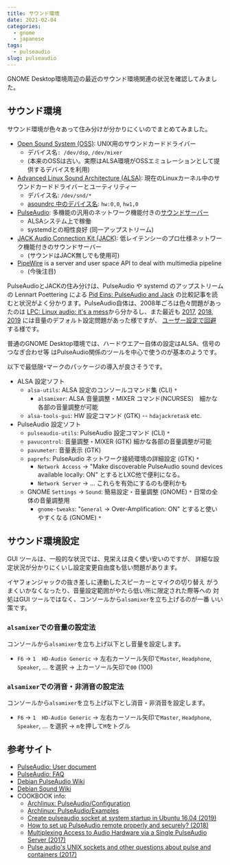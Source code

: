```yaml
---
title: サウンド環境
date: 2021-02-04
categories:
  - gnome
  - japanese
tags:
  - pulseaudio
slug: pulseaudio
---
```


GNOME Desktop環境周辺の最近のサウンド環境関連の状況を確認してみました。

## サウンド環境

サウンド環境が色々あって住み分けが分かりにくいのでまとめてみました。

* [Open Sound System (OSS)](https://en.wikipedia.org/wiki/Open_Sound_System):
  UNIX用のサウンドカードドライバー
  * デバイス名`: /dev/dsp`, `/dev/mixer`
  * (本来のOSSは古い。実際はALSA環境がOSSエミュレーションとして提供するデバイスを利用)
* [Advanced Linux Sound Architecture (ALSA)](https://en.wikipedia.org/wiki/Advanced_Linux_Sound_Architecture):
  現在のLinuxカーネル中のサウンドカードドライバーとユーティリティー
  * デバイス名: `/dev/snd/*`
  * [asoundrc 中のデバイス名](https://www.alsa-project.org/main/index.php/Asoundrc): `hw:0,0`, `hw1,0`
* [PulseAudio](https://en.wikipedia.org/wiki/PulseAudio):
  多機能の汎用のネットワーク機能付きの[サウンドサーバー](https://www.freedesktop.org/wiki/Software/PulseAudio/)
  * ALSAシステム上で稼働
  * systemdとの相性良好 (同一アップストリーム)
* [JACK Audio Connection Kit (JACK)](https://en.wikipedia.org/wiki/JACK_Audio_Connection_Kit):
  低レイテンシーのプロ仕様ネットワーク機能付きのサウンドサーバー
  * (サウンドはJACK無しでも使用可)
* [PipeWire](https://en.wikipedia.org/wiki/PipeWire) is a server and user space API to deal with multimedia pipeline
  * (今後注目)

PulseAudioとJACKの住み分けは、PulseAudio や systemd のアップストリームの Lennart Poettering による
[Pid Eins: PulseAudio and Jack](http://0pointer.net/blog/projects/when-pa-and-when-not.html)
の比較記事を読むと状況がよく分かります。PulseAudio自体は、2008年ごろは色々問題があったのは
[LPC: Linux audio: it's a mess](https://lwn.net/Articles/299211/)から分かるし、また最近も
[2017](https://moral.net.au/writing/2017/07/23/pulseaudio/),
[2018](https://www.eigenmagic.com/2018/04/16/fixed-zoom-resets-pulseaudio-volume-to-max-with-flat-volumes/),
[2019](https://200ok.ch/posts/2019-05-20_disable_flatvolume_for_pulseaudio.html)
には音量のデフォルト設定問題があった様ですが、
[ユーザー設定で回避](https://wiki.debian.org/PulseAudio#Sound_level_is_low_or_suddenly_becomes_too_loud)
する様です。

普通のGNOME Desktop環境では、ハードウエアー自体の設定はALSA、信号のつなぎ合わせ等
はPulseAudio関係のツールを中心で使うのが基本のようです。

以下で最低限`*`マークのパッケージの導入が良さそうです。

* ALSA 設定ソフト
  * `alsa-utils`: ALSA 設定のコンソールコマンド集 (CLI) `*`
    * `alsamixer`: ALSA 音量調整・MIXER コマンド(NCURSES)　細かな各部の音量調整が可能
  * `alsa-tools-gui`: HW 設定コマンド (GTK) -- `hdajackretask` etc.
* PulseAudio 設定ソフト
  * `pulseaudio-utils`: PulseAudio 設定コマンド (CLI) `*`
  * `pavucontrol`: 音量調整・MIXER (GTK)  細かな各部の音量調整が可能
  * `pavumeter`: 音量表示 (GTK)
  * `paprefs`: PulseAudio ネットワーク接続環境の詳細設定 (GTK) `*`
    * `Network Access` -> "Make discoverable PulseAudio sound devices available
      locally: ON" とするとLXC他で便利になる。
    * `Network Server` -> ... これらを有効にするのも便利かも
  * GNOME `Settings` -> `Sound`: 簡易設定・音量調整 (GNOME) `*` 日常の全体の音量調整用
    * `gnome-tweaks`: "`General` -> Over-Amplification: ON" とすると使いやすくなる (GNOME) `*`

## サウンド環境設定

GUI ツールは、一般的な状況では、見栄えは良く使い安いのですが、
詳細な設定状況が分かりにくいし設定変更自由度も低い問題があります。

イヤフォンジャックの抜き差しに連動したスピーカーとマイクの切り替え
がうまくいかなくなったり、音量設定範囲がやたら低い所に限定された際等への
対処はGUI ツールではなく、コンソールから`alsamixer`を立ち上げるのが一番
いい策です。

### `alsamixer`での音量の設定法

コンソールから`alsamixer`を立ち上げ以下とし音量を設定します。
 * `F6` -> `1  HD-Audio Generic` -> 左右カーソール矢印で`Master`, `Headphone`, `Speaker`, ... を選択 -> 上カーソール矢印で`00` (100)

### `alsamixer`での消音・非消音の設定法

コンソールから`alsamixer`を立ち上げ以下とし消音・非消音を設定します。
 * `F6` -> `1  HD-Audio Generic` -> 左右カーソール矢印で`Master`, `Headphone`, `Speaker`, ... を選択 -> `m`を押して`M`をトグル

## 参考サイト

* [PulseAudio: User document](https://www.freedesktop.org/wiki/Software/PulseAudio/Documentation/User/)
* [PulseAudio: FAQ](https://www.freedesktop.org/wiki/Software/PulseAudio/FAQ/)
* [Debian PulseAudio Wiki](https://wiki.debian.org/PulseAudio)
* [Debian Sound Wiki](https://wiki.debian.org/Sound)
* COOKBOOK info:
  * [Archlinux: PulseAudio/Configuration](https://wiki.archlinux.org/index.php/PulseAudio/Configuration)
  * [Archlinux: PulseAudio/Examples](https://wiki.archlinux.org/index.php/PulseAudio/Examples)
  * [Create pulseaudio socket at system startup in Ubuntu 16.04 (2019)](https://askubuntu.com/questions/1123375/create-pulseaudio-socket-at-system-startup-in-ubuntu-16-04)
  * [How to set up PulseAudio remote properly and securely? (2018)](https://unix.stackexchange.com/questions/470961/how-to-set-up-pulseaudio-remote-properly-and-securely)
  * [Multiplexing Access to Audio Hardware via a Single PulseAudio Server (2017)](https://gist.github.com/Earnestly/4acc782087c0a9d9db58)
  * [Pulse audio's UNIX sockets and other questions about pulse and containers (2017)](https://lists.freedesktop.org/archives/pulseaudio-discuss/2017-February/027580.html)

<!-- vim: se ai tw=79: -->
